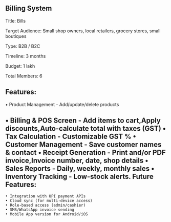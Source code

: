 Billing System
--------------
   Title: Bills
   
   Target Audience: Small shop owners, local retailers, grocery stores, small boutiques
   
   Type: B2B / B2C
   
   Timeline: 3 months
   
   Budget: 1 lakh
   
   Total Members: 6
   
Features:  
--------
• Product Management - Add/update/delete products

• Billing & POS Screen - Add items to cart,Apply discounts,Auto-calculate total with taxes (GST)
    • Tax Calculation - Customizable GST %
    • Customer Management - Save customer names & contact
    • Receipt Generation - Print and/or PDF invoice,Invoice number, date, shop details
    • Sales Reports - Daily, weekly, monthly sales
    • Inventory Tracking - Low-stock alerts.
Future Features:
----------------
    • Integration with UPI payment APIs
    • Cloud sync (for multi-device access)
    • Role-based access (admin/cashier)
    • SMS/WhatsApp invoice sending
    • Mobile App version for Android/iOS
